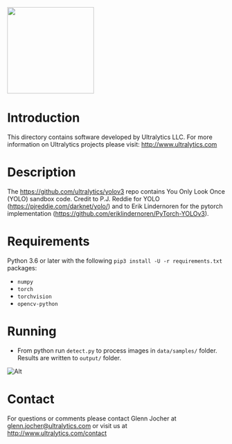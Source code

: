 <img src="https://storage.googleapis.com/ultralytics/UltralyticsLogoName1000×676.png" width="200">  

# Introduction

This directory contains software developed by Ultralytics LLC. For more information on Ultralytics projects please visit:
http://www.ultralytics.com  

# Description

The https://github.com/ultralytics/yolov3 repo contains You Only Look Once (YOLO) sandbox code. Credit to P.J. Reddie for YOLO (https://pjreddie.com/darknet/yolo/) and to Erik Lindernoren for the pytorch implementation (https://github.com/eriklindernoren/PyTorch-YOLOv3).

# Requirements

Python 3.6 or later with the following `pip3 install -U -r requirements.txt` packages:

- `numpy`
- `torch`
- `torchvision`
- `opencv-python`

# Running
- From python run `detect.py` to process images in `data/samples/` folder. Results are written to  `output/` folder.

![Alt](https://github.com/ultralytics/yolo/blob/master/results/zidane.jpg "example")

# Contact

For questions or comments please contact Glenn Jocher at glenn.jocher@ultralytics.com or visit us at http://www.ultralytics.com/contact
